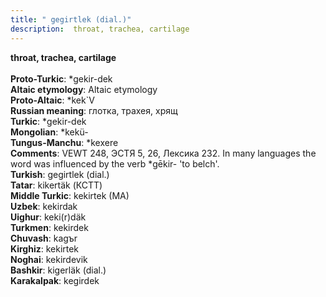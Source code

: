 ```yaml
---
title: " gegirtlek (dial.)"
description:  throat, trachea, cartilage
---
```

<p data-pagefind-weight="0.5">
<strong> throat, trachea, cartilage</strong><br><br>
<strong>Proto-Turkic</strong>:  *gekir-dek<br>
<strong>Altaic etymology</strong>:  Altaic etymology<br>
<strong> Proto-Altaic</strong>:  *kek`V<br>
<strong>Russian meaning</strong>:  глотка, трахея, хрящ<br>
<strong>Turkic</strong>:  *gekir-dek<br>
<strong>Mongolian</strong>:  *kekü-<br>
<strong>Tungus-Manchu</strong>:  *kexere<br>
<strong>Comments</strong>:  VEWT 248, ЭСТЯ 5, 26, Лексика 232. In many languages the word was influenced by the verb *gēkir- 'to belch'.<br>
<strong>Turkish</strong>:  gegirtlek (dial.)<br>
<strong>Tatar</strong>:  kikertäk (КСТТ)<br>
<strong>Middle Turkic</strong>:  kekirtek (MA)<br>
<strong>Uzbek</strong>:  kekirdak<br>
<strong>Uighur</strong>:  keki(r)däk<br>
<strong>Turkmen</strong>:  kekirdek<br>
<strong>Chuvash</strong>:  kagъr<br>
<strong>Kirghiz</strong>:  kekirtek<br>
<strong>Noghai</strong>:  kekirdevik<br>
<strong>Bashkir</strong>:  kigerläk (dial.)<br>
<strong>Karakalpak</strong>:  kegirdek<br>

</p>

